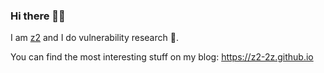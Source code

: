 ### Hi there 👋🏻

I am [z2](https://github.com/z2-2z) and I do vulnerability research 🔬.

You can find the most interesting stuff on my blog: https://z2-2z.github.io
